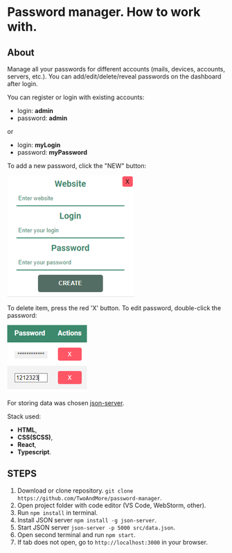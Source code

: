 # Password manager. How to work with.

## About

Manage all your passwords for different accounts (mails, devices, accounts, servers, etc.).
You can add/edit/delete/reveal passwords on the dashboard after login.

You can register or login with existing accounts:

* login: **admin**
* password: **admin**

or

* login: **myLogin**
* password: **myPassword**

To add a new password, click the "NEW" button:

![img.png](addData.png)

To delete item, press the red 'X' button.
To edit password, double-click the password:

![img_1.png](deleteAndEditData.png)


For storing data was chosen [json-server](https://github.com/typicode/json-server).

Stack used: 
* **HTML**, 
* **CSS(SCSS)**, 
* **React**, 
* **Typescript**.


## STEPS
1. Download or clone repository. `git clone https://github.com/TwoAndMore/password-manager`.
2. Open project folder with code editor (VS Code, WebStorm, other).
3. Run ```npm install``` in terminal.
4. Install JSON server ```npm install -g json-server```.
5. Start JSON server ```json-server -p 5000 src/data.json```.
6. Open second terminal and run ```npm start```.
7. If tab does not open, go to ```http://localhost:3000``` in your browser.
